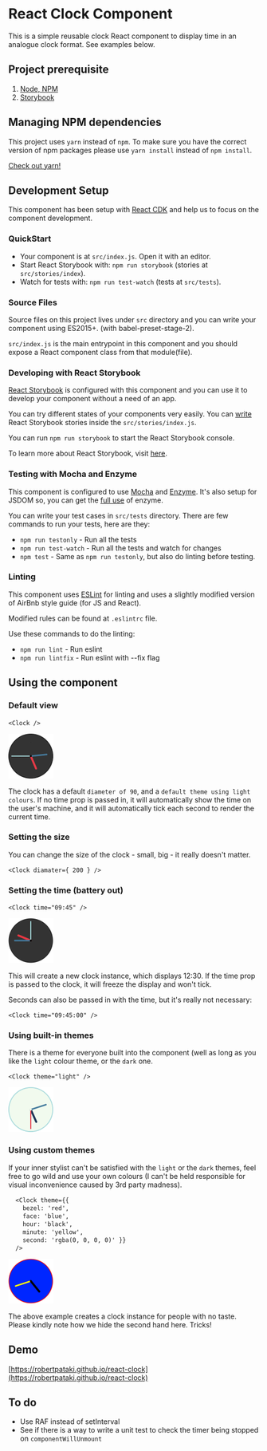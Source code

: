 # React Clock Component

This is a simple reusable clock React component to display time in an analogue clock format. See examples below.

## Project prerequisite

1. [Node, NPM](https://nodejs.org/en/download/)
2. [Storybook](https://www.npmjs.com/package/@kadira/storybook#getting-started)

## Managing NPM dependencies

This project uses `yarn` instead of `npm`. To make sure you have the correct version of npm packages please use ```yarn install``` instead of ```npm install```.

[Check out yarn!](https://www.sitepoint.com/yarn-vs-npm/)


## Development Setup

This component has been setup with [React CDK](https://github.com/kadirahq/react-cdk) and help us to focus on the component development.

### QuickStart

* Your component is at `src/index.js`. Open it with an editor.
* Start React Storybook with: `npm run storybook` (stories at `src/stories/index`).
* Watch for tests with: `npm run test-watch` (tests at `src/tests`).

### Source Files

Source files on this project lives under `src` directory and you can write your component using ES2015+. (with babel-preset-stage-2).

`src/index.js` is the main entrypoint in this component and you should expose a React component class from that module(file).

### Developing with React Storybook

[React Storybook](https://github.com/kadirahq/react-storybook) is configured with this component and you can use it to develop your component without a need of an app.

You can try different states of your components very easily. You can [write](https://github.com/kadirahq/react-storybook/blob/master/docs/api.md#story-creation-api) React Storybook stories inside the `src/stories/index.js`.

You can run `npm run storybook` to start the React Storybook console.

To learn more about React Storybook, visit [here](https://github.com/kadirahq/react-storybook).

### Testing with Mocha and Enzyme

This component is configured to use [Mocha](https://github.com/mochajs/mocha) and [Enzyme](https://github.com/airbnb/enzyme). It's also setup for JSDOM so, you can get the [full use](https://github.com/airbnb/enzyme/blob/master/docs/api/mount.md) of enzyme.

You can write your test cases in `src/tests` directory. There are few commands to run your tests, here are they:

* `npm run testonly` - Run all the tests
* `npm run test-watch` - Run all the tests and watch for changes
* `npm test` - Same as `npm run testonly`, but also do linting before testing.

### Linting

This component uses [ESLint](http://eslint.org/) for linting and uses a slightly modified version of AirBnb style guide (for JS and React).

Modified rules can be found at `.eslintrc` file.

Use these commands to do the linting:

* `npm run lint` - Run eslint
* `npm run lintfix` - Run eslint with --fix flag

## Using the component

### Default view

    <Clock />

<img src="./docs/react-clock-01-default.gif" width="90" height="90" alt="react-clock default view" />

The clock has a default `diameter of 90`, and a `default theme using light colours`. If no time prop is passed in, it will automatically show the time on the user's machine, and it will automatically tick each second to render the current time.

### Setting the size

You can change the size of the clock - small, big - it really doesn't matter.

    <Clock diamater={ 200 } />

### Setting the time (battery out)

    <Clock time="09:45" />

<img src="./docs/react-clock-02-battery-out.png" width="90" height="90" alt="react-clock shows time" />

This will create a new clock instance, which displays 12:30. If the time prop is passed to the clock, it will freeze the display and won't tick.

Seconds can also be passed in with the time, but it's really not necessary:

    <Clock time="09:45:00" />

### Using built-in themes

There is a theme for everyone built into the component (well as long as you like the `light` colour theme, or the `dark` one.

    <Clock theme="light" />

<img src="./docs/react-clock-03-light-theme.gif" width="90" height="90" alt="react-clock light theme" />

### Using custom themes

If your inner stylist can't be satisfied with the `light` or the `dark` themes, feel free to go wild and use your own colours (I can't be held responsible for visual inconvenience caused by 3rd party madness).

      <Clock theme={{
        bezel: 'red',
        face: 'blue',
        hour: 'black',
        minute: 'yellow',
        second: 'rgba(0, 0, 0, 0)' }}
      />

<img src="./docs/react-clock-04-custom-theme.png" width="90" height="90" alt="react-clock custom theme" />

The above example creates a clock instance for people with no taste. Please kindly note how we hide the second hand here. Tricks!

## Demo

[https://robertpataki.github.io/react-clock](https://robertpataki.github.io/react-clock)

## To do

- Use RAF instead of setInterval
- See if there is a way to write a unit test to check the timer being stopped on `componentWillUnmount`


[1]: ./docs/react-clock-01-default.png
[2]: ./docs/react-clock-02-custom-size.gif
[3]: ./docs/react-clock-03-battery-out.png
[4]: ./docs/react-clock-04-light-theme.png
[5]: ./docs/react-clock-05-custom-theme.png
